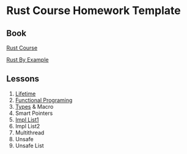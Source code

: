 # Rust Course Homework Template

## Book

[Rust Course](https://course.rs/advance/)

[Rust By Example](https://doc.rust-lang.org/rust-by-example)

## Lessons

1. [Lifetime](./ch1)
2. [Functional Programing](./ch2)
3. [Types](./ch3) & Macro
4. Smart Pointers
5. [Impl List1](./list1)
6. Impl List2
7. Multithread
8. Unsafe
9. Unsafe List
